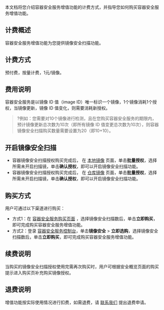 本文档将您介绍容器安全服务增值功能的计费方式，并指导您如何购买容器安全服务增值功能。

## 计费概述
容器安全服务增值功能为您提供镜像安全扫描功能。

## 计费方式
预付费，按量计费，1元/镜像。

## 费用说明
容器安全服务是以镜像 ID 值（image ID）唯一标识一个镜像，1个镜像消耗1个授权，当镜像更新，镜像 ID 值变化，则需要消耗新授权。
>?例如：您需要对10个镜像进行检测，且在您购买容器安全服务的期限内，预计镜像更新总次数为10次（即所有镜像 ID 值变更总次数为10次），则容器镜像安全扫描购买数量需要设置为20（即10+10）。

## 开启镜像安全扫描
- 容器镜像安全扫描授权购买完成后， 在 [本地镜像](https://console.cloud.tencent.com/tcss/security/image) 页面，单击**批量授权**，选择所需未开启扫描镜，单击**确认授权**，即可以开启镜像安全扫描功能。
- 容器镜像安全扫描授权购买完成后， 在 [仓库镜像](https://console.cloud.tencent.com/tcss/security/imageStore) 页面，单击**批量授权**，选择所需未开启扫描镜，单击**确认授权**，即可以开启镜像安全扫描功能。

## 购买方式
用户可通过以下渠道进行购买：
- 方式1：在 [容器安全服务购买页面](https://buy.cloud.tencent.com/tcss) ，选择镜像安全扫描数后，单击**立即购买**，即可完成购买容器安全服务增值功能。
- 方式2：登录 [容器安全服务控制台](https://console.cloud.tencent.com/tcss)，单击**镜像安全** > **立即选购**，选择镜像安全扫描数后，单击**立即购买**，即可完成购买容器安全服务增值功能。

## 续费说明
当购买的镜像安全扫描授权使用完需再次购买时，用户可根据安全概览页面的购买提示进入购买页补充购买镜像授权。

## 退费说明
增值功能按实际使用情况进行扣费，如需退费，请 [联系我们](https://cloud.tencent.com/act/event/connect-service) 提出退费申请。

